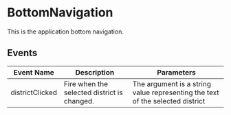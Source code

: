 # BottomNavigation

This is the application bottom navigation.

## Events

<!-- @vuese:BottomNavigation:events:start -->
|Event Name|Description|Parameters|
|---|---|---|
|districtClicked|Fire when the selected district is changed.|The argument is a string value representing the text of the selected district|

<!-- @vuese:BottomNavigation:events:end -->


